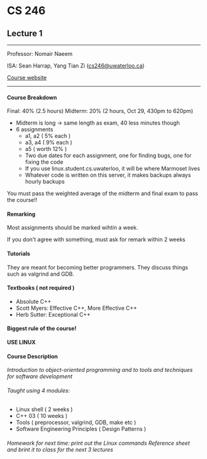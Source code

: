 # CS 246 

## Lecture 1

--------

Professor: Nomair Naeem

ISA: Sean Harrap, Yang Tian Zi (cs246@uwaterloo.ca)

[Course website](https://www.student.cs.uwaterloo.ca/~cs246)

--------

#### Course Breakdown
Final: 40% (2.5 hours)
Midterm: 20% (2 hours, Oct 29, 430pm to 620pm)
 - Midterm is long -> same length as exam, 40 less minutes though
 - 6 assignments
 	 - a1, a2 ( 5% each )
	 - a3, a4 ( 9% each )
	 - a5 ( worth 12% )
	 - Two due dates for each assignment, one for finding bugs, one for fixing the code
	 - If you use linux.student.cs.uwaterloo, it will be where Marmoset lives
	 - Whatever code is written on this server, it makes backups always hourly backups

You must pass the weighted average of the midterm and final exam to pass the course!!

#### Remarking

Most assignments should be marked wihtin a week.

If you don't agree with something, must ask for remark within 2 weeks

#### Tutorials

They are meant for becoming better programmers. They discuss things such as valgrind and GDB.

#### Textbooks ( not required )
- Absolute C++
- Scott Myers: Effective C++, More Effective C++
- Herb Sutter: Exceptional C++

#### Biggest rule of the course!

**USE LINUX**



#### Course Description
*Introduction to object-oriented programming and to tools and techniques for software development*

###### Taught using 4 modules:
- Linux shell ( 2 weeks )
- C++ 03 ( 10 weeks )
- Tools ( preprocessor, valgrind, GDB, make etc )
- Software Engineering Principles ( Design Patterns )

###### Homework for next time: print out the Linux commands Reference sheet and brint it to class for the next 3 lectures
